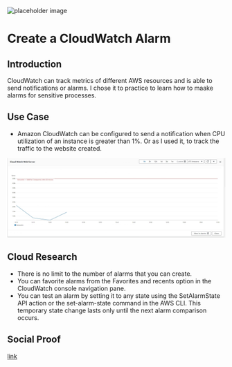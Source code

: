 <!-- This template removes the micro tutorial for a quicker post and removes images for a full template check out the 000-DAY-ARTICLE-LONG-TEMPLATE.MD-->

![placeholder image](https://digitalcloud.training/wp-content/uploads/2022/01/Amazon-CloudWatch.jpg)

# Create a CloudWatch Alarm

## Introduction

CloudWatch can track metrics of different AWS resources and is able to send notifications or alarms. I chose it to practice to learn how to maake alarms for sensitive processes. 

## Use Case

- Amazon CloudWatch can be configured to send a notification when CPU utilization of an instance is greater than 1%. Or as I used it, to track the traffic to the website created.

![Screenshot](/Journey/003/CloudWatch.jpg)

## Cloud Research
-  There is no limit to the number of alarms that you can create.
- You can favorite alarms from the Favorites and recents option in the CloudWatch console navigation pane.
- You can test an alarm by setting it to any state using the SetAlarmState API action or the set-alarm-state command in the AWS CLI. This temporary state change lasts only until the next alarm comparison occurs.

## Social Proof

[link](https://www.linkedin.com/feed/update/urn:li:share:7137067764279574528/)

